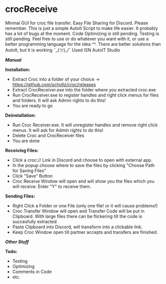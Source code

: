# crocReceive
Minmal GUI for croc file transfer. Easy File Sharing for Discord. 
Please remember. This is just a simple AutoIt Script to make life easier. It probably has a lot of bugs at the moment.
Code Optimizing is still pending. Testing is still pending. Feel free to use or do whatever you want with it, or use a better programming language for the idea ^^.
There are better solutions than AutoIt, but it is working ¯\_(ツ)_/¯ Used ISN AutoIT Studio

***Manual***

**Installation:**
- Extract Croc into a folder of your choice -> https://github.com/schollz/croc/releases
- Extract CrocReceiver.exe into the folder where you extracted croc.exe 
- Run CrocReceiver.exe to register handles and right click menus for files and folders. It will ask Admin rights to do this! 
- You are ready to go

**Deinstallation:**
- Run Croc Receiver.exe. It will unregister handles and remove right click menus. It will ask for Admin rights to do this! 
- Delete Croc and CrocReceiver files
- You are done

**Receiving Files:**
- Click a croc:// Link in Discord and choose to open with external app. 
- In the popup choose where to save the files by clicking "Choose Path for Saving Files"
- Click "Save" Button
- Croc Receive Window will open and will show you the files which you will receive. Enter "Y" to receive them.

**Sending Files:**
- Right Click a Folder or one File (only one file! or it will cause problems!)
- Croc Transfer Window will open and Transfer Code will be put in Clipboard. With large files there can be flickering till the code is succesfully extracted 
- Paste Clipboard into Discord, will transform into a clickable link.
- Keep Croc Window open till partner accepts and transfers are finished.

***Other Stuff***

**Todo:**
- Testing
- Optimizing
- Comments in Code
- etc.
